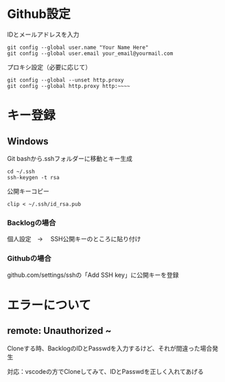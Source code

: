 # Github設定
IDとメールアドレスを入力
```
git config --global user.name "Your Name Here"
git config --global user.email your_email@yourmail.com
```

プロキシ設定（必要に応じて）
```
git config --global --unset http.proxy
git config --global http.proxy http:~~~~
```

# キー登録

## Windows
Git bashから.sshフォルダーに移動とキー生成
```
cd ~/.ssh
ssh-keygen -t rsa 
```
公開キーコピー
```
clip < ~/.ssh/id_rsa.pub
```

### Backlogの場合
個人設定　→　 SSH公開キーのところに貼り付け

### Githubの場合
github.com/settings/sshの「Add SSH key」に公開キーを登録

# エラーについて
## remote: Unauthorized ~
Cloneする時、BacklogのIDとPasswdを入力するけど、それが間違った場合発生

対応：vscodeの方でCloneしてみて、IDとPasswdを正しく入れてあげる